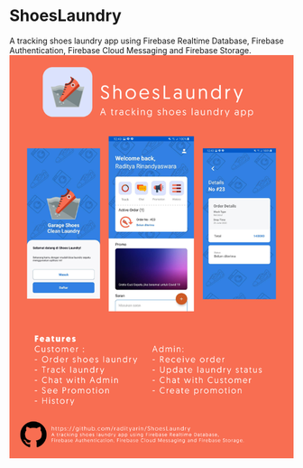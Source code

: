 # ShoesLaundry
A tracking shoes laundry app using Firebase Realtime Database, Firebase Authentication, Firebase Cloud Messaging and Firebase Storage.
![ShoesLaundry Poster](photo_assets/ShoesLaundryPoster.png "A ShoesLaundry Poster")
